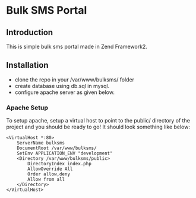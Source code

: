 Bulk SMS Portal
=======================

Introduction
------------

This is simple bulk sms portal made in Zend Framework2.

Installation
------------

- clone the repo in your /var/www/bulksms/ folder
- create database using db.sql in mysql.
- configure apache server as given below.

### Apache Setup

To setup apache, setup a virtual host to point to the public/ directory of the
project and you should be ready to go! It should look something like below:

    <VirtualHost *:80>
        ServerName bulksms
        DocumentRoot /var/www/bulksms/
        SetEnv APPLICATION_ENV "development"
        <Directory /var/www/bulksms/public>
            DirectoryIndex index.php
            AllowOverride All
            Order allow,deny
            Allow from all
        </Directory>
    </VirtualHost>
